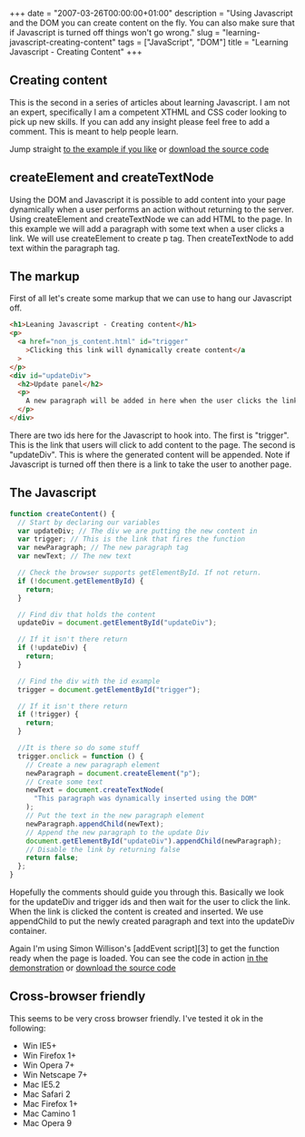 +++
date = "2007-03-26T00:00:00+01:00"
description = "Using Javascript and the DOM you can create content on the fly. You can also make sure that if Javascript is turned off things won't go wrong."
slug = "learning-javascript-creating-content"
tags = ["JavaScript", "DOM"]
title = "Learning Javascript - Creating Content"
+++

## Creating content

This is the second in a series of articles about learning Javascript. I am not
an expert, specifically I am a competent XTHML and CSS coder looking to pick up
new skills. If you can add any insight please feel free to add a comment. This
is meant to help people learn.

Jump straight [to the example if you like][1] or [download the source code][2]

## createElement and createTextNode

Using the DOM and Javascript it is possible to add content into your page
dynamically when a user performs an action without returning to the server.
Using createElement and createTextNode we can add HTML to the page. In this
example we will add a paragraph with some text when a user clicks a link. We
will use createElement to create p tag. Then createTextNode to add text within
the paragraph tag.

## The markup

First of all let's create some markup that we can use to hang our Javascript
off.

```html
<h1>Leaning Javascript - Creating content</h1>
<p>
  <a href="non_js_content.html" id="trigger"
    >Clicking this link will dynamically create content</a
  >
</p>
<div id="updateDiv">
  <h2>Update panel</h2>
  <p>
    A new paragraph will be added in here when the user clicks the link above
  </p>
</div>
```

There are two ids here for the Javascript to hook into. The first is "trigger".
This is the link that users will click to add content to the page. The second is
"updateDiv". This is where the generated content will be appended. Note if
Javascript is turned off then there is a link to take the user to another page.

## The Javascript

```js
function createContent() {
  // Start by declaring our variables
  var updateDiv; // The div we are putting the new content in
  var trigger; // This is the link that fires the function
  var newParagraph; // The new paragraph tag
  var newText; // The new text

  // Check the browser supports getElementById. If not return.
  if (!document.getElementById) {
    return;
  }

  // Find div that holds the content
  updateDiv = document.getElementById("updateDiv");

  // If it isn't there return
  if (!updateDiv) {
    return;
  }

  // Find the div with the id example
  trigger = document.getElementById("trigger");

  // If it isn't there return
  if (!trigger) {
    return;
  }

  //It is there so do some stuff
  trigger.onclick = function () {
    // Create a new paragraph element
    newParagraph = document.createElement("p");
    // Create some text
    newText = document.createTextNode(
      "This paragraph was dynamically inserted using the DOM"
    );
    // Put the text in the new paragraph element
    newParagraph.appendChild(newText);
    // Append the new paragraph to the update Div
    document.getElementById("updateDiv").appendChild(newParagraph);
    // Disable the link by returning false
    return false;
  };
}
```

Hopefully the comments should guide you through this. Basically we look for the
updateDiv and trigger ids and then wait for the user to click the link. When the
link is clicked the content is created and inserted. We use appendChild to put
the newly created paragraph and text into the updateDiv container.

Again I'm using Simon Willison's [addEvent script][3] to get the function ready
when the page is loaded. You can see the code in action [in the
demonstration][1] or [download the source code][2]

## Cross-browser friendly

This seems to be very cross browser friendly. I've tested it ok in the
following:

- Win IE5+
- Win Firefox 1+
- Win Opera 7+
- Win Netscape 7+
- Mac IE5.2
- Mac Safari 2
- Mac Firefox 1+
- Mac Camino 1
- Mac Opera 9

[1]: /examples/creating-content/
[2]: /downloads/creating-content.zip
[4]: http://simonwillison.net/2004/May/26/addLoadEvent/
